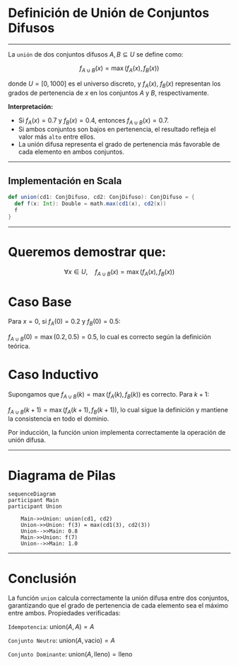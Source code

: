 # Definición de Unión de Conjuntos Difusos

---
La `unión` de dos conjuntos difusos $A, B \subseteq U$ se define como:

$$f_{A \cup B}(x) = \max(f_A(x), f_B(x))$$

donde $U = [0, 1000]$ es el universo discreto, y $f_A(x)$, $f_B(x)$ representan los grados de pertenencia de $x$ en los conjuntos $A$ y $B$, respectivamente.

**Interpretación:**

- Si $f_A(x) = 0.7$ y $f_B(x) = 0.4$, entonces $f_{A \cup B}(x) = 0.7$.
- Si ambos conjuntos son bajos en pertenencia, el resultado refleja el valor más `alto` entre ellos.
- La unión difusa representa el grado de pertenencia más favorable de cada elemento en ambos conjuntos.

---

## Implementación en Scala
```Scala
def union(cd1: ConjDifuso, cd2: ConjDifuso): ConjDifuso = {
  def f(x: Int): Double = math.max(cd1(x), cd2(x))
  f
}
```
---
# Queremos demostrar que:

$$
\forall x \in U, \quad f_{A \cup B}(x) = \max(f_A(x), f_B(x))
$$

# Caso Base

Para $x = 0$, si $f_A(0) = 0.2$ y $f_B(0) = 0.5$:

$f_{A \cup B}(0) = \max(0.2, 0.5) = 0.5$, lo cual es correcto según la definición teórica.

# Caso Inductivo

Supongamos que $f_{A \cup B}(k) = \max(f_A(k), f_B(k))$ es correcto.
Para $k + 1$:

$f_{A \cup B}(k+1) = \max(f_A(k+1), f_B(k+1))$,
lo cual sigue la definición y mantiene la consistencia en todo el dominio.

Por inducción, la función union implementa correctamente la operación de unión difusa.

---
# Diagrama de Pilas
```mermaid
sequenceDiagram
participant Main
participant Union

    Main->>Union: union(cd1, cd2)
    Union->>Union: f(3) = max(cd1(3), cd2(3))
    Union-->>Main: 0.8
    Main->>Union: f(7)
    Union-->>Main: 1.0
```
---
# Conclusión 

La función `union` calcula correctamente la unión difusa entre dos conjuntos, garantizando que el grado de pertenencia de cada elemento sea el máximo entre ambos.
Propiedades verificadas:

`Idempotencia`: $\text{union}(A, A) = A$

`Conjunto Neutro`: $\text{union}(A, \text{vacio}) = A$

`Conjunto Dominante`: $\text{union}(A, \text{lleno}) = \text{lleno}$